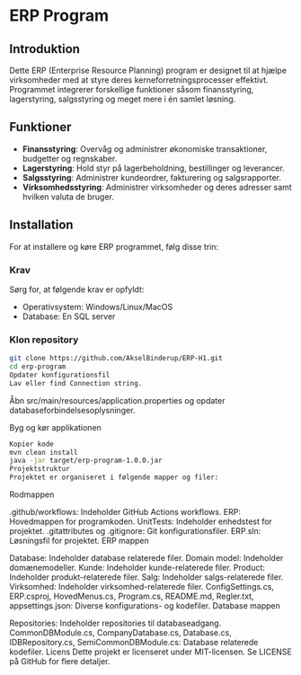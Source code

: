 # ERP Program

## Introduktion

Dette ERP (Enterprise Resource Planning) program er designet til at hjælpe virksomheder med at styre deres kerneforretningsprocesser effektivt. Programmet integrerer forskellige funktioner såsom finansstyring, lagerstyring, salgsstyring og meget mere i én samlet løsning.

## Funktioner

- **Finansstyring**: Overvåg og administrer økonomiske transaktioner, budgetter og regnskaber.
- **Lagerstyring**: Hold styr på lagerbeholdning, bestillinger og leverancer.
- **Salgsstyring**: Administrer kundeordrer, fakturering og salgsrapporter.
- **Virksomhedsstyring**: Administrer virksomheder og deres adresser samt hvilken valuta de bruger.

## Installation

For at installere og køre ERP programmet, følg disse trin:

### Krav

Sørg for, at følgende krav er opfyldt:

- Operativsystem: Windows/Linux/MacOS
- Database: En SQL server

### Klon repository

```bash
git clone https://github.com/AkselBinderup/ERP-H1.git
cd erp-program
Opdater konfigurationsfil
Lav eller find Connection string.
```

Åbn src/main/resources/application.properties og opdater databaseforbindelsesoplysninger.

Byg og kør applikationen

```bash
Kopier kode
mvn clean install
java -jar target/erp-program-1.0.0.jar
Projektstruktur
Projektet er organiseret i følgende mapper og filer:
```
Rodmappen

.github/workflows: Indeholder GitHub Actions workflows.
ERP: Hovedmappen for programkoden.
UnitTests: Indeholder enhedstest for projektet.
.gitattributes og .gitignore: Git konfigurationsfiler.
ERP.sln: Løsningsfil for projektet.
ERP mappen

Database: Indeholder database relaterede filer.
Domain model: Indeholder domænemodeller.
Kunde: Indeholder kunde-relaterede filer.
Product: Indeholder produkt-relaterede filer.
Salg: Indeholder salgs-relaterede filer.
Virksomhed: Indeholder virksomhed-relaterede filer.
ConfigSettings.cs, ERP.csproj, HovedMenus.cs, Program.cs, README.md, Regler.txt, appsettings.json: Diverse konfigurations- og kodefiler.
Database mappen

Repositories: Indeholder repositories til databaseadgang.
CommonDBModule.cs, CompanyDatabase.cs, Database.cs, IDBRepository.cs, SemiCommonDBModule.cs: Database relaterede kodefiler.
Licens
Dette projekt er licenseret under MIT-licensen. Se LICENSE på GitHub for flere detaljer.
